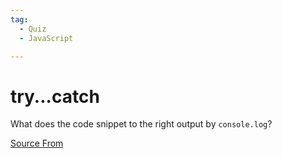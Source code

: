 ```yaml
---
tag:
  - Quiz
  - JavaScript

---
```

  
# try...catch

What does the code snippet to the right output by `console.log`?


[Source From](https://bigfrontend.dev/quiz/try-catch)

  